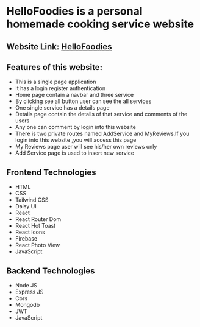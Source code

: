 # HelloFoodies is a personal homemade cooking service website

## Website Link: [HelloFoodies](https://hello-foodies.web.app/)

## Features of this website:

- This is a single page application
- It has a login register authentication
- Home page contain a navbar and three service
- By clicking see all button user can see the all services
- One single service has a details page
- Details page contain the details of that service and comments of the users
- Any one can comment by login into this website
- There is two private routes named AddService and MyReviews.If you login into
  this website ,you will access this page
- My Reviews page user will see his/her own reviews only
- Add Service page is used to insert new service

## Frontend Technologies

- HTML
- CSS
- Tailwind CSS
- Daisy UI
- React
- React Router Dom
- React Hot Toast
- React Icons
- Firebase
- React Photo View
- JavaScript

## Backend Technologies

- Node JS
- Express JS
- Cors
- Mongodb
- JWT
- JavaScript
